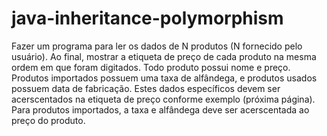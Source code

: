 # java-inheritance-polymorphism

Fazer um programa para ler os dados de N produtos (N fornecido pelo usuário). Ao final, mostrar a etiqueta de preço de cada produto na mesma ordem em que foram digitados.
Todo produto possui nome e preço. Produtos importados possuem uma taxa de alfândega, e
produtos usados possuem data de fabricação. Estes dados específicos devem ser acerscentados na etiqueta de preço conforme exemplo (próxima página). Para produtos importados, a taxa e alfândega deve ser acerscentada ao preço do produto.
